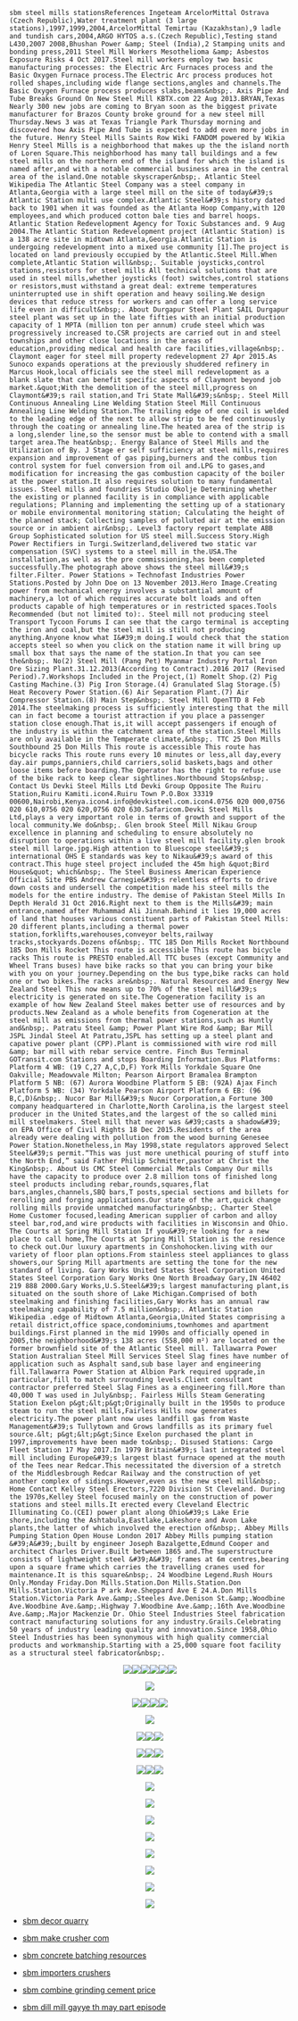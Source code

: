 
```
sbm steel mills stationsReferences Ingeteam ArcelorMittal Ostrava (Czech Republic),Water treatment plant (3 large stations),1997,1999,2004,ArcelorMittal Temirtau (Kazakhstan),9 ladle and tundish cars,2004,ARGO HYTOS a.s.(Czech Republic),Testing stand L430,2007 2008,Bhushan Power &amp; Steel (India),2 Stamping units and bonding press,2011 Steel Mill Workers Mesothelioma &amp; Asbestos Exposure Risks 4 Oct 2017.Steel mill workers employ two basic manufacturing processes: the Electric Arc Furnaces process and the Basic Oxygen Furnace process.The Electric Arc process produces hot rolled shapes,including wide flange sections,angles and channels.The Basic Oxygen Furnace process produces slabs,beams&nbsp;. Axis Pipe And Tube Breaks Ground On New Steel Mill KBTX.com 22 Aug 2013.BRYAN,Texas Nearly 300 new jobs are coming to Bryan soon as the biggest private manufacturer for Brazos County broke ground for a new steel mill Thursday.News 3 was at Texas Triangle Park Thursday morning and discovered how Axis Pipe And Tube is expected to add even more jobs in the future. Henry Steel Mills Saints Row Wiki FANDOM powered by Wikia Henry Steel Mills is a neighborhood that makes up the the island north of Loren Square.This neighborhood has many tall buildings and a few steel mills on the northern end of the island for which the island is named after,and with a notable commercial business area in the central area of the island.One notable skyscraper&nbsp;. Atlantic Steel Wikipedia The Atlantic Steel Company was a steel company in Atlanta,Georgia with a large steel mill on the site of today&#39;s Atlantic Station multi use complex.Atlantic Steel&#39;s history dated back to 1901 when it was founded as the Atlanta Hoop Company,with 120 employees,and which produced cotton bale ties and barrel hoops. Atlantic Station Redevelopment Agency for Toxic Substances and. 9 Aug 2004.The Atlantic Station Redevelopment project (Atlantic Station) is a 138 acre site in midtown Atlanta,Georgia.Atlantic Station is undergoing redevelopment into a mixed use community [1].The project is located on land previously occupied by the Atlantic.Steel Mill.When complete,Atlantic Station will&nbsp;. Suitable joysticks,control stations,resistors for steel mills All technical solutions that are used in steel mills,whether joysticks (foot) switches,control stations or resistors,must withstand a great deal: extreme temperatures uninterrupted use in shift operation and heavy soiling.We design devices that reduce stress for workers and can offer a long service life even in difficult&nbsp;. About Durgapur Steel Plant SAIL Durgapur steel plant was set up in the late fifties with an initial production capacity of 1 MPTA (million ton per annum) crude steel which was progressively increased to.CSR projects are carried out in and steel townships and other close locations in the areas of education,providing medical and health care facilities,village&nbsp;. Claymont eager for steel mill property redevelopment 27 Apr 2015.As Sunoco expands operations at the previously shuddered refinery in Marcus Hook,local officials see the steel mill redevelopment as a blank slate that can benefit specific aspects of Claymont beyond job market.&quot;With the demolition of the steel mill,progress on Claymont&#39;s rail station,and Tri State Mall&#39;s&nbsp;. Steel Mill Continuous Annealing Line Welding Station Steel Mill Continuous Annealing Line Welding Station.The trailing edge of one coil is welded to the leading edge of the next to allow strip to be fed continuously through the coating or annealing line.The heated area of the strip is a long,slender line,so the sensor must be able to contend with a small target area.The heat&nbsp;. Energy Balance of Steel Mills and the Utilization of By. J Stage er self sufficiency at steel mills,requires expansion and improvement of gas piping,burners and the combus tion control system for fuel conversion from oil and.LPG to gases,and modification for increasing the gas combustion capacity of the boiler at the power station.It also requires solution to many fundamental issues. Steel mills and foundries Studio Okolje Determining whether the existing or planned facility is in compliance with applicable regulations; Planning and implementing the setting up of a stationary or mobile environmental monitoring station; Calculating the height of the planned stack; Collecting samples of polluted air at the emission source or in ambient air&nbsp;. Level3 factory report template ABB Group Sophisticated solution for US steel mill.Success Story.High Power Rectifiers in Turgi.Switzerland,delivered two static var compensation (SVC) systems to a steel mill in the.USA.The installation,as well as the pre commissioning,has been completed successfully.The photograph above shows the steel mill&#39;s filter.Filter. Power Stations » Technofast Industries Power Stations.Posted by John Doe on 13 November 2013.Hero Image.Creating power from mechanical energy involves a substantial amount of machinery,a lot of which requires accurate bolt loads and often products capable of high temperatures or in restricted spaces.Tools Recommended (but not limited to):. Steel mill not producing steel Transport Tycoon Forums I can see that the cargo terminal is accepting the iron and coal,but the steel mill is still not producing anything.Anyone know what I&#39;m doing.I would check that the station accepts steel so when you click on the station name it will bring up small box that says the name of the station.In that you can see the&nbsp;. No(2) Steel Mill (Pang Pet) Myanmar Industry Portal Iron Ore Sizing Plant.31.12.2013(According to Contract).2016 2017 (Revised Period).7.Workshops Included in the Project,(1) Romelt Shop.(2) Pig Casting Machine.(3) Pig Iron Storage.(4) Granulated Slag Storage.(5) Heat Recovery Power Station.(6) Air Separation Plant.(7) Air Compressor Station.(8) Main Step&nbsp;. Steel Mill OpenTTD 8 Feb 2014.The steelmaking process is sufficiently interesting that the mill can in fact become a tourist attraction if you place a passenger station close enough.That is,it will accept passengers if enough of the industry is within the catchment area of the station.Steel Mills are only available in the Temperate climate,&nbsp;. TTC 25 Don Mills Southbound 25 Don Mills This route is accessible This route has bicycle racks This route runs every 10 minutes or less,all day,every day.air pumps,panniers,child carriers,solid baskets,bags and other loose items before boarding.The Operator has the right to refuse use of the bike rack to keep clear sightlines.Northbound Stops&nbsp;. Contact Us Devki Steel Mills Ltd Devki Group Opposite The Ruiru Station,Ruiru Kamiti.icon4.Ruiru Town P.O.Box 33319 00600,Nairobi,Kenya.icon4.info@devkisteel.com.icon4.0756 020 000,0756 020 610,0756 020 620,0756 020 630.Safaricom.Devki Steel Mills Ltd,plays a very important role in terms of growth and support of the local community.We do&nbsp;. Glen brook Steel Mill Nikau Group excellence in planning and scheduling to ensure absolutely no disruption to operations within a live steel mill facility.glen brook steel mill large.jpg.High attention to Bluescope steel&#39;s international OHS E standards was key to Nikau&#39;s award of this contract.This huge steel project included the 45m high &quot;Bird House&quot; which&nbsp;. The Steel Business American Experience Official Site PBS Andrew Carnegie&#39;s relentless efforts to drive down costs and undersell the competition made his steel mills the models for the entire industry. The demise of Pakistan Steel Mills In Depth Herald 31 Oct 2016.Right next to them is the Mills&#39; main entrance,named after Muhammad Ali Jinnah.Behind it lies 19,000 acres of land that houses various constituent parts of Pakistan Steel Mills: 20 different plants,including a thermal power station,forklifts,warehouses,conveyor belts,railway tracks,stockyards.Dozens of&nbsp;. TTC 185 Don Mills Rocket Northbound 185 Don Mills Rocket This route is accessible This route has bicycle racks This route is PRESTO enabled.All TTC buses (except Community and Wheel Trans buses) have bike racks so that you can bring your bike with you on your journey.Depending on the bus type,bike racks can hold one or two bikes.The racks are&nbsp;. Natural Resources and Energy New Zealand Steel This now means up to 70% of the steel mill&#39;s electricity is generated on site.The Cogeneration facility is an example of how New Zealand Steel makes better use of resources and by products.New Zealand as a whole benefits from Cogeneration at the steel mill as emissions from thermal power stations,such as Huntly and&nbsp;. Patratu Steel &amp; Power Plant Wire Rod &amp; Bar Mill JSPL Jindal Steel At Patratu,JSPL has setting up a steel plant and capative power plant (CPP).Plant is commissioned with wire rod mill &amp; bar mill with rebar service centre. Finch Bus Terminal GOTransit.com Stations and stops Boarding Information.Bus Platforms: Platform 4 WB: (19 C,27 A,C,D,F) York Mills Yorkdale Square One Oakville; Meadowvale Milton; Pearson Airport Bramalea Brampton Platform 5 NB: (67) Aurora Woodbine Platform 5 EB: (92A) Ajax Finch Platform 5 WB: (34) Yorkdale Pearson Airport Platform 6 EB: (96 B,C,D)&nbsp;. Nucor Bar Mill&#39;s Nucor Corporation,a Fortune 300 company headquartered in Charlotte,North Carolina,is the largest steel producer in the United States,and the largest of the so called mini mill steelmakers. Steel mill that never was &#39;casts a shadow&#39; on EPA Office of Civil Rights 18 Dec 2015.Residents of the area already were dealing with pollution from the wood burning Genesee Power Station.Nonetheless,in May 1998,state regulators approved Select Steel&#39;s permit.“This was just more unethical pouring of stuff into the North End,” said Father Philip Schmitter,pastor at Christ the King&nbsp;. About Us CMC Steel Commercial Metals Company Our mills have the capacity to produce over 2.8 million tons of finished long steel products including rebar,rounds,squares,flat bars,angles,channels,SBQ bars,T posts,special sections and billets for rerolling and forging applications.Our state of the art,quick change rolling mills provide unmatched manufacturing&nbsp;. Charter Steel Home Customer focused,leading American supplier of carbon and alloy steel bar,rod,and wire products with facilities in Wisconsin and Ohio. The Courts at Spring Mill Station If you&#39;re looking for a new place to call home,The Courts at Spring Mill Station is the residence to check out.Our luxury apartments in Conshohocken.living with our variety of floor plan options.From stainless steel appliances to glass showers,our Spring Mill apartments are setting the tone for the new standard of living. Gary Works United States Steel Corporation United States Steel Corporation Gary Works One North Broadway Gary,IN 46402 219 888 2000.Gary Works,U.S.Steel&#39;s largest manufacturing plant,is situated on the south shore of Lake Michigan.Comprised of both steelmaking and finishing facilities,Gary Works has an annual raw steelmaking capability of 7.5 million&nbsp;. Atlantic Station Wikipedia .edge of Midtown Atlanta,Georgia,United States comprising a retail district,office space,condominiums,townhomes and apartment buildings.First planned in the mid 1990s and officially opened in 2005,the neighborhood&#39;s 138 acres (558,000 m²) are located on the former brownfield site of the Atlantic Steel mill. Tallawarra Power Station Australian Steel Mill Services Steel Slag fines have number of application such as Asphalt sand,sub base layer and engineering fill.Tallawarra Power Station at Albion Park required upgrade,in particular,fill to match surrounding levels.Client consultant contractor preferred Steel Slag Fines as a engineering fill.More than 40,000 T was used in July&nbsp;. Fairless Hills Steam Generating Station Exelon p&gt;&lt;p&gt;Originally built in the 1950s to produce steam to run the steel mills,Fairless Hills now generates electricity.The power plant now uses landfill gas from Waste Management&#39;s Tullytown and Grows landfills as its primary fuel source.&lt; p&gt;&lt;p&gt;Since Exelon purchased the plant in 1997,improvements have been made to&nbsp;. Disused Stations: Cargo Fleet Station 17 May 2017.In 1979 Britain&#39;s last integrated steel mill including Europe&#39;s largest blast furnace opened at the mouth of the Tees near Redcar.This necessitated the diversion of a stretch of the Middlesbrough Redcar Railway and the construction of yet another complex of sidings.However,even as the new steel mill&nbsp;. Home Contact Kelley Steel Erectors,7220 Division St Cleveland. During the 1970s,Kelley Steel focused mainly on the construction of power stations and steel mills.It erected every Cleveland Electric Illuminating Co.(CEI) power plant along Ohio&#39;s Lake Erie shore,including the Ashtabula,Eastlake,Lakeshore and Avon Lake plants,the latter of which involved the erection of&nbsp;. Abbey Mills Pumping Station Open House London 2017 Abbey Mills pumping station &#39;A&#39;,built by engineer Joseph Bazalgette,Edmund Cooper and architect Charles Driver.Built between 1865 and.The superstructure consists of lightweight steel &#39;A&#39; frames at 6m centres,bearing upon a square frame which carries the travelling cranes used for maintenance.It is this square&nbsp;. 24 Woodbine Legend.Rush Hours Only.Monday Friday.Don Mills.Station.Don Mills.Station.Don Mills.Station.Victoria P ark Ave.Sheppard Ave E 24.A.Don Mills Station.Victoria Park Ave.&amp;.Steeles Ave.Denison St.&amp;.Woodbine Ave.Woodbine Ave.&amp;.Highway 7.Woodbine Ave.&amp;.16th Ave.Woodbine Ave.&amp;.Major Mackenzie Dr. Ohio Steel Industries Steel fabrication contract manufacturing solutions for any industry.Grails.Celebrating 50 years of industry leading quality and innovation.Since 1958,Ohio Steel Industries has been synonymous with high quality commercial products and workmanship.Starting with a 25,000 square foot facility as a structural steel fabricator&nbsp;. 
```

<div align="center">
  
<a rel="nofollow" href="https://m.shibang-china.com?f=github&k=sbm+steel+mills+stations"><img src="https://static.shibang-china.com/en/l.png"></a><img src="https://static.shibang-china.com/en/hw.png"><a rel="nofollow" href="https://m.shibang-china.com/product/?f=github&k=sbm+steel+mills+stations"><img src="https://static.shibang-china.com/en/p.png"></a><a rel="nofollow" href="https://m.shibang-china.com/cases/?f=github&k=sbm+steel+mills+stations"><img src="https://static.shibang-china.com/en/c.png"></a><a rel="nofollow" href="https://m.shibang-china.com/news/?f=github&k=sbm+steel+mills+stations"><img src="https://static.shibang-china.com/en/n.png"></a><a rel="nofollow" href="https://m.shibang-china.com?f=github&k=sbm+steel+mills+stations"><img src="https://static.shibang-china.com/en/m.png"></a>

<a rel="nofollow" href="https://m.shibang-china.com/product/?f=github&k=sbm+steel+mills+stations"><img src="https://static.shibang-china.com/en/b.jpg"></a>
  
<a rel="nofollow" href="https://m.shibang-china.com/solution-aggregate.html?f=github&k=sbm+steel+mills+stations"><img src="https://static.shibang-china.com/en/a.jpg"></a><a rel="nofollow" href="https://m.shibang-china.com/solution-mine.html?f=github&k=sbm+steel+mills+stations"><img src="https://static.shibang-china.com/en/m.jpg"></a><a rel="nofollow" href="https://m.shibang-china.com/solution-mill.html?f=github&k=sbm+steel+mills+stations"><img src="https://static.shibang-china.com/en/g.jpg"></a><a rel="nofollow" href="https://m.shibang-china.com/solution-epc.html?f=github&k=sbm+steel+mills+stations"><img src="https://static.shibang-china.com/en/e.jpg"></a>

<a rel="nofollow" href="https://m.shibang-china.com/product/?f=github&k=sbm+steel+mills+stations"><img src="https://static.shibang-china.com/en/a-p.png"></a>

<a rel="nofollow" href="https://m.shibang-china.com/product/crusher/c6x.html?f=github&k=sbm+steel+mills+stations"><img src="https://static.shibang-china.com/en/j.jpg"></a><a rel="nofollow" href="https://m.shibang-china.com/product/crusher/ci5x.html?f=github&k=sbm+steel+mills+stations"><img src="https://static.shibang-china.com/en/i.jpg"></a><a rel="nofollow" href="https://m.shibang-china.com/product/crusher/hst.html?f=github&k=sbm+steel+mills+stations"><img src="https://static.shibang-china.com/en/c.jpg"></a>

<a rel="nofollow" href="https://m.shibang-china.com/product/mill/mtw.html?f=github&k=sbm+steel+mills+stations"><img src="https://static.shibang-china.com/en/mtw.jpg"></a><a rel="nofollow" href="https://m.shibang-china.com/product/mill/scm.html?f=github&k=sbm+steel+mills+stations"><img src="https://static.shibang-china.com/en/scm.jpg"></a><a rel="nofollow" href="https://m.shibang-china.com/product/mill/lm.html?f=github&k=sbm+steel+mills+stations"><img src="https://static.shibang-china.com/en/lm.jpg"></a>

<a rel="nofollow" href="https://m.shibang-china.com/product/sand/vsi6x.html?f=github&k=sbm+steel+mills+stations"><img src="https://static.shibang-china.com/en/6x.jpg"></a><a rel="nofollow" href="https://m.shibang-china.com/product/sand/vu.html?f=github&k=sbm+steel+mills+stations"><img src="https://static.shibang-china.com/en/vu.jpg"></a><a rel="nofollow" href="https://m.shibang-china.com/product/mobile/klun.html?f=github&k=sbm+steel+mills+stations"><img src="https://static.shibang-china.com/en/k.jpg"></a>

<a rel="nofollow" href="https://m.shibang-china.com/cases/?f=github&k=sbm+steel+mills+stations"><img src="https://static.shibang-china.com/en/case.png"></a>

<a rel="nofollow" href="https://m.shibang-china.com/cases/aggregate/202.html?f=github&k=sbm+steel+mills+stations"><img src="https://static.shibang-china.com/en/c-1.jpg"></a>

<a rel="nofollow" href="https://m.shibang-china.com/cases/aggregate/203.html?f=github&k=sbm+steel+mills+stations"><img src="https://static.shibang-china.com/en/c-2.jpg"></a>

<a rel="nofollow" href="https://m.shibang-china.com/cases/mill/123.html?f=github&k=sbm+steel+mills+stations"><img src="https://static.shibang-china.com/en/c-3.jpg"></a>

<a rel="nofollow" href="https://m.shibang-china.com/contact_us.html?f=github&k=sbm+steel+mills+stations"><img src="https://static.shibang-china.com/en/contact.png"></a>

<a rel="nofollow" href="https://swt.shibang-china.com/?f=github&k=sbm+steel+mills+stations"><img src="https://static.shibang-china.com/en/chat.png"></a>

<a rel="nofollow" href="https://whatsapp.shibangsoft.com/WhatsApp.php?f=github&k=sbm+steel+mills+stations"><img src="https://static.shibang-china.com/en/whatsapp.png"></a>

<a rel="nofollow" href="https://m.shibang-china.com/?f=github&k=sbm+steel+mills+stations"><img src="https://static.shibang-china.com/en/website.png"></a>

</div>


* [sbm decor quarry](sbm%20decor%20quarry.md)

* [sbm make crusher com](sbm%20make%20crusher%20com.md)

* [sbm concrete batching resources](sbm%20concrete%20batching%20resources.md)

* [sbm importers crushers](sbm%20importers%20crushers.md)

* [sbm combine grinding cement price](sbm%20combine%20grinding%20cement%20price.md)

* [sbm dill mill gayye th may part episode](sbm%20dill%20mill%20gayye%20th%20may%20part%20episode.md)